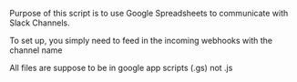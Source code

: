 Purpose of this script is to use Google Spreadsheets to communicate with Slack Channels.

To set up, you simply need to feed in the incoming webhooks with the channel name

All files are suppose to be in google app scripts (.gs) not .js